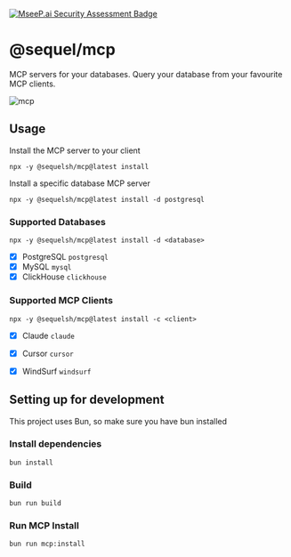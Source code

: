[![MseeP.ai Security Assessment Badge](https://mseep.net/pr/haxzie-sequel-mcp-badge.png)](https://mseep.ai/app/haxzie-sequel-mcp)

# @sequel/mcp
MCP servers for your databases. Query your database from your favourite MCP clients.

![mcp](https://github.com/user-attachments/assets/cf96967d-fc5b-4cb9-9ac0-1c4edf3ec2e2)

## Usage
Install the MCP server to your client

```shell
npx -y @sequelsh/mcp@latest install
```

Install a specific database MCP server
```shell
npx -y @sequelsh/mcp@latest install -d postgresql
```

### Supported Databases
```shell
npx -y @sequelsh/mcp@latest install -d <database>
```
- [X] PostgreSQL `postgresql`
- [X] MySQL `mysql`
- [X] ClickHouse `clickhouse`

### Supported MCP Clients
```shell
npx -y @sequelsh/mcp@latest install -c <client>
```
- [X] Claude `claude`
- [X] Cursor `cursor`
- [X] WindSurf `windsurf`


## Setting up for development
This project uses Bun, so make sure you have bun installed

### Install dependencies
```shell
bun install
```

### Build
```shell
bun run build
```

### Run MCP Install
```shell
bun run mcp:install
```
